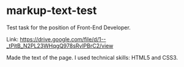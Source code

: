 # markup-text-test

Test task for the position of Front-End Developer.

Link: https://drive.google.com/file/d/1--_tPitB_N2PL23WHqgQ978sRvlPBrC2/view

Made the text of the page. I used technical skills: HTML5 and CSS3.

